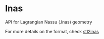 # lnas

API for Lagrangian Nassu (.lnas) geometry

For more details on the format, check [stl2lnas](https://github.com/AeroSim-CFD/stl2lnas)
